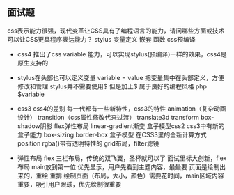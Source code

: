 ## 面试题

css表示能力很强，现代变革让CSS具有了编程语言的能力，请问哪些方面或技术可以让CSS更具程序表达能力？
stylus  变量定义  嵌套  函数  css预编译

- css4 推出了css variable 能力，可以实现stylus(预编译)一样的效果，css4是原生支持的
- stylus在头部也可以定义变量 variable = value
把变量集中在头部定义，方便修改和管理
stylus并不需要使用$ 但是加上$ 属于良好的编程风格 php $variable
- css3 css4的差别
每一代都有一些新特性，css3的特性
animation（复杂动画设计） transition（css属性修改代来过渡）
translate3d transform
box-shadow阴影
flex弹性布局
linear-gradient渐变
盒子模型css2  css3中有新的盒子能力
box-sizing:border-box 盒子模型 在CSS3里的全新计算方式
position
rgba()带有透明特性的
grid布局，filter滤镜

- 弹性布局 flex
三栏布局，传统的双飞翼，圣杯就可以了
面试里标大创新，flex布局
main放到第一位 优先显示，用户先看到主题内容，最最要
页面是绘制出来的，重绘 重排
绘制页面（布局，大小，颜色）需要花时间，main区域内容重要，吸引用户眼球，优先绘制很重要
